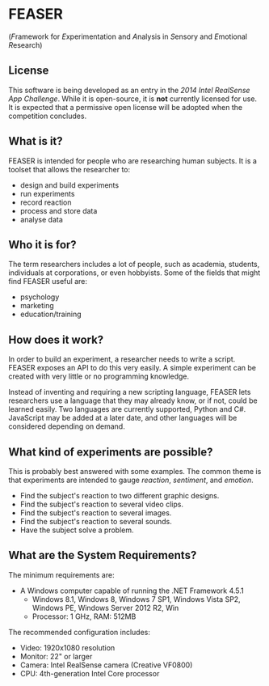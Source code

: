 FEASER 
======
(*F*ramework for *E*xperimentation and *A*nalysis in *S*ensory and *E*motional *R*esearch)

License
-------
This software is being developed as an entry in the *2014 Intel RealSense App Challenge*.
While it is open-source, it is **not** currently licensed for use. It is expected that a
permissive open license will be adopted when the competition concludes.

What is it?
-----------
FEASER is intended for people who are researching human subjects. It is a toolset that
allows the researcher to:
* design and build experiments
* run experiments
* record reaction
* process and store data
* analyse data

Who it is for?
--------------
The term researchers includes a lot of people, such as academia, students, individuals 
at corporations, or even hobbyists. Some of the fields that might find FEASER useful are:
* psychology
* marketing
* education/training

How does it work?
-----------------
In order to build an experiment, a researcher needs to write a script. FEASER exposes an
API to do this very easily. A simple experiment can be created with very little or no
programming knowledge. 

Instead of inventing and requiring a new scripting language,
FEASER lets researchers use a language that they may already know, or if not, could be
learned easily. Two languages are currently supported, Python and C#. JavaScript may be
added at a later date, and other languages will be considered depending on demand.

What kind of experiments are possible?
--------------------------------------
This is probably best answered with some examples. The common theme is that experiments
are intended to gauge *reaction*, *sentiment*, and *emotion*.
* Find the subject's reaction to two different graphic designs.
* Find the subject's reaction to several video clips.
* Find the subject's reaction to several images.
* Find the subject's reaction to several sounds.
* Have the subject solve a problem.

What are the System Requirements?
---------------------------------
The minimum requirements are:
* A Windows computer capable of running the .NET Framework 4.5.1
    * Windows 8.1, Windows 8, Windows 7 SP1, Windows Vista SP2, Windows PE, 
      Windows Server 2012 R2, Win
    * Processor: 1 GHz, RAM: 512MB
    
The recommended configuration includes:
* Video: 1920x1080 resolution
* Monitor: 22" or larger
* Camera: Intel RealSense camera (Creative VF0800)
* CPU: 4th-generation Intel Core processor
